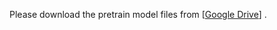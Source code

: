 Please download the pretrain model files from [[Google Drive](https://drive.google.com/drive/folders/1dSdTR_ezhXgEjG7n5hrmku5Mey5ZZJCr)] .